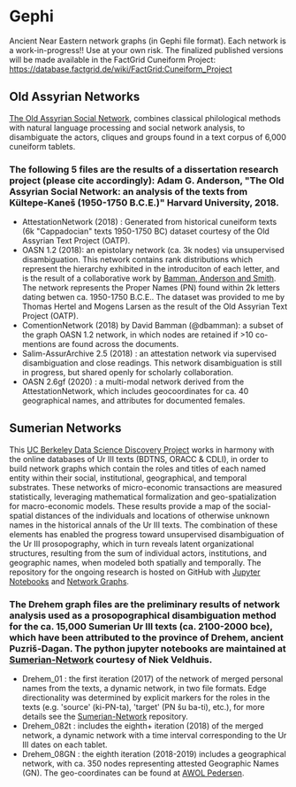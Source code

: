 # Gephi
Ancient Near Eastern network graphs (in Gephi file format). Each network is a work-in-progress!! Use at your own risk. The finalized published versions will be made available in the FactGrid Cuneiform Project: https://database.factgrid.de/wiki/FactGrid:Cuneiform_Project

## Old Assyrian Networks
[The Old Assyrian Social Network](https://www.researchgate.net/publication/335703724_The_Old_Assyrian_Social_Network_an_analysis_of_the_text_from_Kultepe-Kanesh_1950-1750_BCE), combines classical philological methods with natural language processing and social network analysis, to disambiguate the actors, cliques and groups found in a text corpus of 6,000 cuneiform tablets.
### The following 5 files are the results of a dissertation research project (please cite accordingly): Adam G. Anderson, "The Old Assyrian Social Network: an analysis of the texts from Kültepe-Kaneš (1950-1750 B.C.E.)" Harvard University, 2018.
* AttestationNetwork (2018) : Generated from historical cuneiform texts (6k "Cappadocian" texts 1950-1750 BC) dataset courtesy of the Old Assyrian Text Project (OATP).
* OASN 1.2 (2018): an epistolary network (ca. 3k nodes) via unsupervised disambiguation. This network contains rank distributions which represent the hierarchy exhibited in the introduciton of each letter, and is the result of a collaborative work by [Bamman, Anderson and Smith](https://arxiv.org/abs/1303.2873). The network represents the Proper Names (PN) found within 2k letters dating betwen ca. 1950-1750 B.C.E.. The dataset was provided to me by Thomas Hertel and Mogens Larsen as the result of the Old Assyrian Text Project (OATP). 
* ComentionNetwork (2018) by David Bamman (@dbamman): a subset of the graph OASN 1.2 network, in which nodes are retained if >10 co-mentions are found across the documents.
* Salim-AssurArchive 2.5 (2018) : an attestation network via supervised disambiguation and close readings. This network disambiguation is still in progress, but shared openly for scholarly collaboration.
* OASN 2.6gf (2020) : a multi-modal network derived from the AttestationNetwork, which includes geocoordinates for ca. 40 geographical names, and attributes for documented females. 

## Sumerian Networks
This [UC Berkeley Data Science Discovery Project](http://dh.berkeley.edu/sumerian-networks-reconstructing-ur-iii) works in harmony with the online databases of Ur III texts (BDTNS, ORACC & CDLI), in order to build network graphs which contain the roles and titles of each named entity within their social, institutional, geographical, and temporal substrates. These networks of micro-economic transactions are measured statistically, leveraging mathematical formalization and geo-spatialization for macro-economic models. These results provide a map of the social-spatial distances of the individuals and locations of otherwise unknown names in the historical annals of the Ur III texts. The combination of these elements has enabled the progress toward unsupervised disambiguation of the Ur III prosopography, which in turn reveals latent organizational structures, resulting from the sum of individual actors, institutions, and geographic names, when modeled both spatially and temporally. The repository for the ongoing research is hosted on GitHub with [Jupyter Notebooks](https://github.com/niekveldhuis/Sumerian-network) and [Network Graphs](https://github.com/admndrsn/Gephi).
### The Drehem graph files are the preliminary results of network analysis used as a prosopographical disambiguation method for the ca. 15,000 Sumerian Ur III texts (ca. 2100-2000 bce), which have been attributed to the province of Drehem, ancient Puzriš-Dagan. The python jupyter notebooks are maintained at [Sumerian-Network](https://github.com/niekveldhuis/Sumerian-network) courtesy of Niek Veldhuis.
* Drehem_01 : the first iteration (2017) of the network of merged personal names from the texts, a dynamic network, in two file formats. Edge directionality was determined by explicit markers for the roles in the texts (e.g. 'source' (ki-PN-ta), 'target' (PN šu ba-ti), etc.), for more details see the [Sumerian-Network](https://github.com/niekveldhuis/Sumerian-network) repository. 
* Drehem_082t : includes the eighth+ iteration (2018) of the merged network, a dynamic network with a time interval corresponding to the Ur III dates on each tablet.
* Drehem_08GN : the eighth iteration (2018-2019) includes a geographical network, with ca. 350 nodes representing attested Geographic Names (GN). The geo-coordinates can be found at [AWOL Pedersen](http://ancientworldonline.blogspot.com/2011/07/ane-placemarks-for-google-earth.html).
